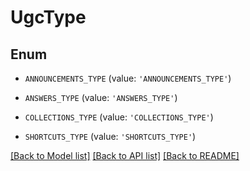# UgcType


## Enum

* `ANNOUNCEMENTS_TYPE` (value: `'ANNOUNCEMENTS_TYPE'`)

* `ANSWERS_TYPE` (value: `'ANSWERS_TYPE'`)

* `COLLECTIONS_TYPE` (value: `'COLLECTIONS_TYPE'`)

* `SHORTCUTS_TYPE` (value: `'SHORTCUTS_TYPE'`)

[[Back to Model list]](../README.md#documentation-for-models) [[Back to API list]](../README.md#documentation-for-api-endpoints) [[Back to README]](../README.md)


